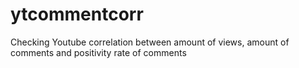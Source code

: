 # ytcommentcorr
Checking Youtube correlation between amount of views, amount of comments and positivity rate of comments
